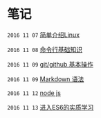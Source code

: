 #  笔记
`2016 11 07`
[简单介绍Linux](./da/1107.md)


`2016 11 08`
[命令行基础知识](./da/1108.md)


`2016 11 09`
[git/github 基本操作](./da/1109.md)

`2016 11 09`
[Markdown 语法](./da/down.md)

`2016 11 12`
[node js](./da/1112.md)

`2016 11 13`
[进入ES6的实质学习](./da/1113.md)
